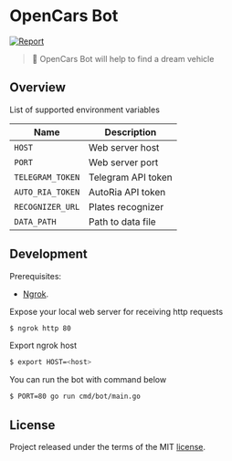 # OpenCars Bot

[![Report](https://goreportcard.com/badge/github.com/shal/opencars-bot)](https://goreportcard.com/report/github.com/shal/opencars-bot)

> :blue_car: OpenCars Bot will help to find a dream vehicle

## Overview

List of supported environment variables

| Name             | Description        |
|------------------|--------------------|
| `HOST`           | Web server host    |
| `PORT`           | Web server port    |
| `TELEGRAM_TOKEN` | Telegram API token |
| `AUTO_RIA_TOKEN` | AutoRia API token  |
| `RECOGNIZER_URL` | Plates recognizer  |
| `DATA_PATH`      | Path to data file  |

## Development

Prerequisites:
- [Ngrok](https://ngrok.com/).

Expose your local web server for receiving http requests

```sh
$ ngrok http 80
```

Export ngrok host

```sh
$ export HOST=<host>
```

You can run the bot with command below

```sh
$ PORT=80 go run cmd/bot/main.go
```

## License

Project released under the terms of the MIT [license](./LICENSE).
